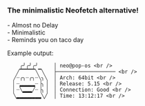 ### The minimalistic Neofetch alternative!

<p>
- Almost no Delay <br />
- Minimalistic <br />
- Reminds you on taco day <br />

Example output: <br /></p>
```
    ╭╯╭╯╭╯     │ neo@pop-os <br />
   ╱▔▔▔▔▔╲▔╲   ├─────────────────── <br />
  ╱┈╭╮┈╭╮┈╲╮╲  │ Arch: 64bit <br />
  ▏┈▂▂▂▂▂┈▕╮▕  │ Release: 5.15 <br />
  ▏┈╲▂▂▂╱┈▕╮▕  │ Connection: Good <br />
  ╲▂▂▂▂▂▂▂▂╲╱  │ Time: 13:12:17 <br />
